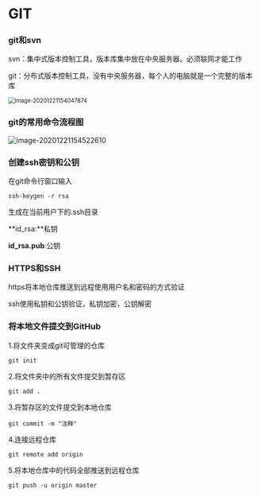 # GIT

### git和svn

svn：集中式版本控制工具，版本库集中放在中央服务器。必须联网才能工作

git：分布式版本控制工具，没有中央服务器，每个人的电脑就是一个完整的版本库

<img src="C:\Users\yk\AppData\Roaming\Typora\typora-user-images\image-20201221154047874.png" alt="image-20201221154047874" style="zoom: 80%;" />

### git的常用命令流程图

![image-20201221154522610](C:\Users\yk\AppData\Roaming\Typora\typora-user-images\image-20201221154522610.png)

### 创建ssh密钥和公钥

在git命令行窗口输入

```
ssh-keygen -r rsa
```

生成在当前用户下的.ssh目录

**id_rsa:**私钥

**id_rsa.pub**:公钥

### HTTPS和SSH

https将本地仓库推送到远程使用用户名和密码的方式验证

ssh使用私钥和公钥验证，私钥加密，公钥解密

### 将本地文件提交到GitHub

1.将文件夹变成git可管理的仓库

```
git init
```

2.将文件夹中的所有文件提交到暂存区

```
git add .
```

3.将暂存区的文件提交到本地仓库

```
git commit -m "注释"
```

4.连接远程仓库

```
git remote add origin 
```

5.将本地仓库中的代码全部推送到远程仓库

```
git push -u origin master
```

